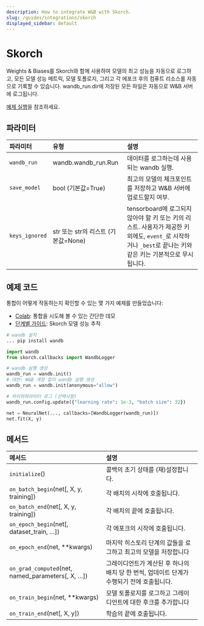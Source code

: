```yaml
---
description: How to integrate W&B with Skorch.
slug: /guides/integrations/skorch
displayed_sidebar: default
---
```


# Skorch

Weights & Biases를 Skorch와 함께 사용하여 모델의 최고 성능을 자동으로 로그하고, 모든 모델 성능 메트릭, 모델 토폴로지, 그리고 각 에포크 후의 컴퓨트 리소스를 자동으로 기록할 수 있습니다. wandb_run.dir에 저장된 모든 파일은 자동으로 W&B 서버에 로그됩니다.

[예제 실행](https://app.wandb.ai/borisd13/skorch/runs/s20or4ct?workspace=user-borisd13)을 참조하세요.

## 파라미터

| 파라미터 | 유형 | 설명 |
| :--- | :--- | :--- |
| `wandb_run` |  wandb.wandb_run.Run | 데이터를 로그하는데 사용되는 wandb 실행. |
|`save_model` | bool (기본값=True)| 최고의 모델의 체크포인트를 저장하고 W&B 서버에 업로드할지 여부.|
|`keys_ignored`| str 또는 str의 리스트 (기본값=None) | tensorboard에 로그되지 않아야 할 키 또는 키의 리스트. 사용자가 제공한 키 외에도, `event_`로 시작하거나 `_best`로 끝나는 키와 같은 키는 기본적으로 무시됩니다.|

## 예제 코드

통합이 어떻게 작동하는지 확인할 수 있는 몇 가지 예제를 만들었습니다:

* [Colab](https://colab.research.google.com/drive/1Bo8SqN1wNPMKv5Bn9NjwGecBxzFlaNZn?usp=sharing): 통합을 시도해 볼 수 있는 간단한 데모
* [단계별 가이드](https://app.wandb.ai/cayush/uncategorized/reports/Automate-Kaggle-model-training-with-Skorch-and-W%26B--Vmlldzo4NTQ1NQ): Skorch 모델 성능 추적

```python
# wandb 설치
... pip install wandb

import wandb
from skorch.callbacks import WandbLogger

# wandb 실행 생성
wandb_run = wandb.init()
# 대안: W&B 계정 없이 wandb 실행 생성
wandb_run = wandb.init(anonymous="allow")

# 하이퍼파라미터 로그 (선택사항)
wandb_run.config.update({"learning rate": 1e-3, "batch size": 32})

net = NeuralNet(..., callbacks=[WandbLogger(wandb_run)])
net.fit(X, y)
```

## 메서드

| 메서드 | 설명 |
| :--- | :--- |
| `initialize`\(\) | 콜백의 초기 상태를 (재)설정합니다. |
| `on_batch_begin`\(net\[, X, y, training\]\) | 각 배치의 시작에 호출됩니다. |
| `on_batch_end`\(net\[, X, y, training\]\) | 각 배치의 끝에 호출됩니다. |
| `on_epoch_begin`\(net\[, dataset\_train, …\]\) | 각 에포크의 시작에 호출됩니다. |
| `on_epoch_end`\(net, \*\*kwargs\) | 마지막 히스토리 단계의 값들을 로그하고 최고의 모델을 저장합니다 |
| `on_grad_computed`\(net, named\_parameters\[, X, …\]\) | 그레이디언트가 계산된 후 하나의 배치 당 한 번씩, 업데이트 단계가 수행되기 전에 호출됩니다. |
| `on_train_begin`\(net, \*\*kwargs\) | 모델 토폴로지를 로그하고 그레이디언트에 대한 후크를 추가합니다 |
| `on_train_end`\(net\[, X, y\]\) | 학습의 끝에 호출됩니다. |